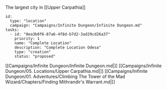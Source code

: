 

The largest city in [[Upper Carpathia]]

```RpgManager4
id: 
  type: "location"
  campaign: "Campaigns/Infinite Dungeon/Infinite Dungeon.md"
tasks: 
  - id: "0ea3b0f6-87a6-4f8d-b7d2-3ad29cd26a37"
    priority: 1
    name: "Complete Location"
    description: "Complete Location Odesa"
    type: "creation"
    status: "proposed"
```
[[Campaigns/Infinite Dungeon/Infinite Dungeon.md|]]
[[Campaigns/Infinite Dungeon/05. Locations/Upper Carpathia.md|]]
[[Campaigns/Infinite Dungeon/01. Adventures/Climbing The Tower of the Mad Wizard/Chapters/Finding Mithrandir's Warrant.md|]]